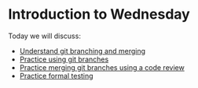 # Introduction to Wednesday

Today we will discuss:

- [Understand git branching and merging](git/branches.md)
- [Practice using git  branches](git/apply_branches.md)
- [Practice merging git branches using a code review](git/apply_merge.md)
- [Practice formal testing](testing/README.md)
